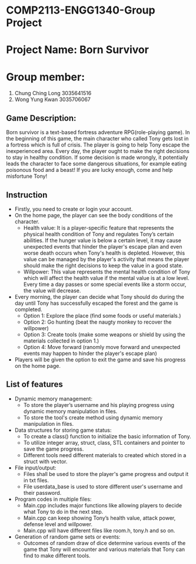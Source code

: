 # COMP2113-ENGG1340-Group Project
# Project Name: Born Survivor

# Group member:
	
1. Chung Ching Long 3035641516
2. Wong Yung Kwan 3035706067

## Game Description:
Born survivor is a text-based fortress adventure RPG(role-playing game). In the beginning of this game, the main character who called Tony gets lost in a fortress which is full of crisis. The player is going to help Tony escape the inexperienced area. Every day, the player ought to make the right decisions to stay in healthy condition. If some decision is made wrongly, it potentially leads the character to face some dangerous situations, for example eating poisonous food and a beast! If you are lucky enough, come and help misfortune Tony!
	

## Instruction 


*	Firstly, you need to create or login your account.
*	On the home page, the player can see the body conditions of the character. 
	*	Health value: It is a player-specific feature that represents the physical health condition of Tony and regulates Tony’s certain abilities. If the hunger value is below a certain level, it may cause unexpected events that hinder the player's escape plan and even worse death occurs when Tony's health is depleted. However, this value can be managed by the player's activity that means the player should make the right decisions to keep the value in a good state.               						
	*	Willpower: This value represents the mental health condition of Tony which will affect the health value if the mental value is at a low level. Every time a day passes or some special events like a storm occur, the value will decrease. 
*	Every morning, the player can decide what Tony should do during the day until Tony has successfully escaped the forest and the game is completed.
	*	Option 1: Explore the place (find some foods or useful materials.)
	*	Option 2: Go hunting (beat the naugty monkey to recover the willpower)
	*	Option 3: Create tools (make some weapons or shield by using the materials collected in option 1.)
	*	Option 4: Move forward (ranomly move forward and unexpected events may happen to hinder the player's escape plan)
*	Players will be given the option to exit the game and save his progress on the home page.
 
## List of features
*	Dynamic memory management:
	*	To store the player’s username and his playing progress using dynamic memory manipulation in files.
	*	To store the tool's create method using dynamic memory manipulation in files.
*	Data structures for storing game status:
	*	To create a class() function to initialize the basic information of Tony. 
	*	To utilize integer array, struct, class, STL containers and pointer to save the game progress.
	*	Different tools need different materials to created which stored in a struct with vector.
*	File input/output:
	*	Files shall be used to store the player's game progress and output it in txt files.
	*	File userdata_base is used to store different user's username and their password.
*	Program codes in multiple files:
	*	Main.cpp includes major functions like allowing players to decide what Tony to do in the next step.
	*	Main.cpp can keep showing Tony’s health value, attack power, defense level and willpower.
	*	Main.cpp will have different files like room.h, tony.h and so on.
*	Generation of random game sets or events: 
	*	Outcomes of random draw of dice determine various events of the game that Tony will encounter and various materials that Tony can find to make different tools.
 
 



